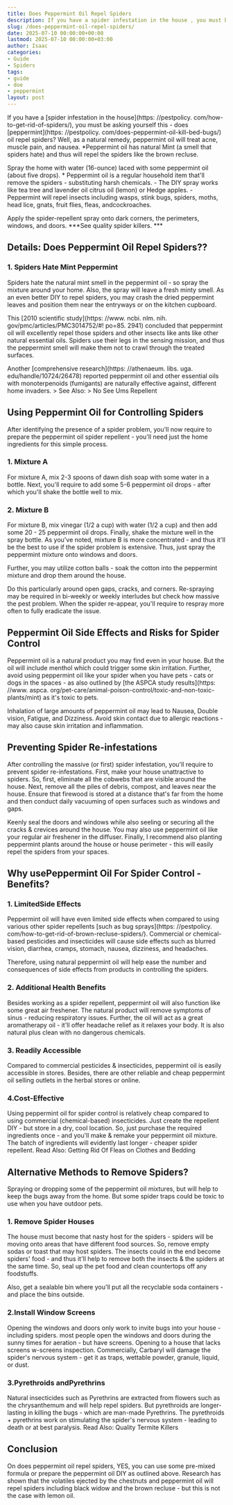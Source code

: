 ```yaml
---
title: Does Peppermint Oil Repel Spiders
description: If you have a spider infestation in the house , you must be asking yourself this - does peppermint oil repel spiders? Well, as a natural remedy, peppermint...
slug: /does-peppermint-oil-repel-spiders/
date: 2025-07-10 00:00:00+00:00
lastmod: 2025-07-10 00:00:00+03:00
author: Isaac
categories:
- Guide
- Spiders
tags:
- guide
- doe
- peppermint
layout: post
---
```


If you have a [spider infestation in the house](https: //pestpolicy. com/how-to-get-rid-of-spiders/), you must be asking yourself this - does [peppermint](https: //pestpolicy. com/does-peppermint-oil-kill-bed-bugs/) oil repel spiders? Well, as a natural remedy, peppermint oil will treat acne, muscle pain, and nausea. *Peppermint oil has natural Mint (a smell that spiders hate) and thus will repel the spiders like the brown recluse.

Spray the home with water (16-ounce) laced with some peppermint oil (about five drops). * Peppermint oil is a regular household item that'll remove the spiders - substituting harsh chemicals. - The DIY spray works like tea tree and lavender oil citrus oil (lemon) or Hedge apples. - Peppermint will repel insects including wasps, stink bugs, spiders, moths, head lice, gnats, fruit flies, fleas, andcockroaches.

Apply the spider-repellent spray onto dark corners, the perimeters, windows, and doors. ***See quality spider killers. ***

##  Details: Does Peppermint Oil Repel Spiders??

###  1. Spiders Hate Mint Peppermint

Spiders hate the natural mint smell in the peppermint oil - so spray the mixture around your home. Also, the spray will leave a fresh minty smell. As an even better DIY to repel spiders, you may crash the dried peppermint leaves and position them near the entryways or on the kitchen cupboard.

This [2010 scientific study](https: //www. ncbi. nlm. nih. gov/pmc/articles/PMC3014752/#! po=85. 2941) concluded that peppermint oil will excellently repel those spiders and other insects like ants like other natural essential oils. Spiders use their legs in the sensing mission, and thus the peppermint smell will make them not to crawl through the treated surfaces.

Another [comprehensive research](https: //athenaeum. libs. uga. edu/handle/10724/26478) reported peppermint oil and other essential oils with monoterpenoids (fumigants) are naturally effective against, different home invaders. > See Also: > No See Ums Repellent

##  Using Peppermint Oil for Controlling Spiders

After identifying the presence of a spider problem, you'll now require to prepare the peppermint oil spider repellent - you'll need just the home ingredients for this simple process.

###  1. Mixture A

For mixture A, mix 2-3 spoons of dawn dish soap with some water in a bottle. Next, you'll require to add some 5-6 peppermint oil drops - after which you'll shake the bottle well to mix.

###  2. Mixture B

For mixture B, mix vinegar (1/2 a cup) with water (1/2 a cup) and then add some 20 - 25 peppermint oil drops. Finally, shake the mixture well in the spray bottle. As you've noted, mixture B is more concentrated - and thus it'll be the best to use if the spider problem is extensive. Thus, just spray the peppermint mixture onto windows and doors.

Further, you may utilize cotton balls - soak the cotton into the peppermint mixture and drop them around the house.

Do this particularly around open gaps, cracks, and corners. Re-spraying may be required in bi-weekly or weekly interludes but check how massive the pest problem. When the spider re-appear, you'll require to respray more often to fully eradicate the issue.

##  Peppermint Oil Side Effects and Risks for Spider Control

Peppermint oil is a natural product you may find even in your house. But the oil will include menthol which could trigger some skin irritation. Further, avoid using peppermint oil like your spider when you have pets - cats or dogs in the spaces - as also outlined by [the ASPCA study results](https: //www. aspca. org/pet-care/animal-poison-control/toxic-and-non-toxic-plants/mint) as it's toxic to pets.

Inhalation of large amounts of peppermint oil may lead to Nausea, Double vision, Fatigue, and Dizziness. Avoid skin contact due to allergic reactions -may also cause skin irritation and inflammation.

##  Preventing Spider Re-infestations

After controlling the massive (or first) spider infestation, you'll require to prevent spider re-infestations. First, make your house unattractive to spiders. So, first, eliminate all the cobwebs that are visible around the house. Next, remove all the piles of debris, compost, and leaves near the house. Ensure that firewood is stored at a distance that's far from the home and then conduct daily vacuuming of open surfaces such as windows and gaps.

Keenly seal the doors and windows while also seeling or securing all the cracks & crevices around the house. You may also use peppermint oil like your regular air freshener in the diffuser. Finally, I recommend also planting peppermint plants around the house or house perimeter - this will easily repel the spiders from your spaces.

##  Why usePeppermint Oil For Spider Control - Benefits?

###  1. Limited**Side Effects**

Peppermint oil will have even limited side effects when compared to using various other spider repellents [such as bug sprays](https: //pestpolicy. com/how-to-get-rid-of-brown-recluse-spiders/). Commercial or chemical-based pesticides and insecticides will cause side effects such as blurred vision, diarrhea, cramps, stomach, nausea, dizziness, and headaches.

Therefore, using natural peppermint oil will help ease the number and consequences of side effects from products in controlling the spiders.

###  2. Additional Health Benefits

Besides working as a spider repellent, peppermint oil will also function like some great air freshener. The natural product will remove symptoms of sinus - reducing respiratory issues. Further, the oil will act as a great aromatherapy oil - it'll offer headache relief as it relaxes your body. It is also natural plus clean with no dangerous chemicals.

###  3. Readily Accessible

Compared to commercial pesticides & insecticides, peppermint oil is easily accessible in stores. Besides, there are other reliable and cheap peppermint oil selling outlets in the herbal stores or online.

###  4.**Cost-Effective**

Using peppermint oil for spider control is relatively cheap compared to using commercial (chemical-based) insecticides. Just create the repellent DIY - but store in a dry, cool location. So, just purchase the required ingredients once - and you'll make & remake your peppermint oil mixture. The batch of ingredients will evidently last longer - cheaper spider repellent. Read Also: Getting Rid Of Fleas on Clothes and Bedding

##  Alternative Methods to Remove Spiders?

Spraying or dropping some of the peppermint oil mixtures, but will help to keep the bugs away from the home. But some spider traps could be toxic to use when you have outdoor pets.

###  1. Remove Spider Houses

The house must become that nasty host for the spiders - spiders will be moving onto areas that have different food sources. So, remove empty sodas or toast that may host spiders. The insects could in the end become spiders' food - and thus it'll help to remove both the insects & the spiders at the same time. So, seal up the pet food and clean countertops off any foodstuffs.

Also, get a sealable bin where you'll put all the recyclable soda containers - and place the bins outside.

###  2.Install Window Screens

Opening the windows and doors only work to invite bugs into your house - including spiders. most people open the windows and doors during the sunny times for aeration - but have screens. Opening to a house that lacks screens w-screens inspection. Commercially, Carbaryl will damage the spider's nervous system - get it as traps, wettable powder, granule, liquid, or dust.

###  3.Pyrethroids andPyrethrins

Natural insecticides such as Pyrethrins are extracted from flowers such as the chrysanthemum and will help repel spiders. But pyrethroids are longer-lasting in killing the bugs - which are man-made Pyrethrins. The pyrethroids + pyrethrins work on stimulating the spider's nervous system - leading to death or at best paralysis. Read Also: Quality Termite Killers

##  Conclusion

On does peppermint oil repel spiders, YES, you can use some pre-mixed formula or prepare the peppermint oil DIY as outlined above. Research has shown that the volatiles ejected by the chestnuts and peppermint oil will repel spiders including black widow and the brown recluse - but this is not the case with lemon oil.
